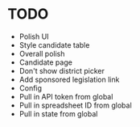 # TODO

* Polish UI
 * Style candidate table
 * Overall polish
* Candidate page
 * Don't show district picker
 * Add sponsored legislation link
* Config
 * Pull in API token from global
 * Pull in spreadsheet ID from global
 * Pull in state from global
